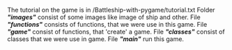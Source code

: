 The tutorial on the game is in /Battleship-with-pygame/tutorial.txt
Folder _**"images"**_ consist of some images like image of ship and other. 
File _**"functions"**_ consists of functions, that we were use in this game. 
File _**"game"**_ consist of functions, that 'create' a game. 
File _**"classes"**_ consist of classes that we were use in game. 
File _**"main"**_ run this game.
